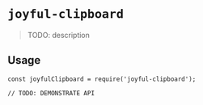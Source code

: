 # `joyful-clipboard`

> TODO: description

## Usage

```
const joyfulClipboard = require('joyful-clipboard');

// TODO: DEMONSTRATE API
```
